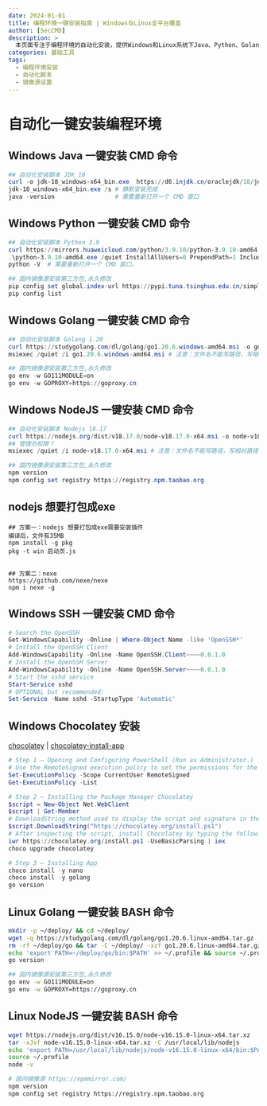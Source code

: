 ```yaml
---
date: 2024-01-01
title: 编程环境一键安装指南 | Windows与Linux全平台覆盖
author: [SecCMD]
description: >
  本页面专注于编程环境的自动化安装，提供Windows和Linux系统下Java、Python、Golang、NodeJS等多种编程语言环境的一键安装CMD及BASH命令，同时介绍了Windows下SSH和Chocolatey的安装方法，以及nodejs打包成exe的方案，还包含各编程语言使用国内镜像源安装第三方包的设置方法，为开发者快速搭建编程环境提供全面且实用的指引。
categories: 基础工具
tags:
  - 编程环境安装
  - 自动化脚本
  - 镜像源设置
---
```


# 自动化一键安装编程环境

## Windows  Java 一键安装 CMD 命令

```powershell
## 自动化安装脚本 JDK 18
curl -o jdk-18_windows-x64_bin.exe  https://d6.injdk.cn/oraclejdk/18/jdk-18_windows-x64_bin.exe
jdk-18_windows-x64_bin.exe /s # 静默安装完成
java -version                 # 需要重新打开一个 CMD 窗口
```

## Windows  Python 一键安装 CMD 命令

```powershell
## 自动化安装脚本 Python 3.9
curl https://mirrors.huaweicloud.com/python/3.9.10/python-3.9.10-amd64.exe -o python-3.9.10-amd64.exe
.\python-3.9.10-amd64.exe /quiet InstallAllUsers=0 PrependPath=1 Include_test=0  # 静默安装完成
python -V  # 需要重新打开一个 CMD 窗口。

## 国内镜像源安装第三方包,永久修改
pip config set global.index-url https://pypi.tuna.tsinghua.edu.cn/simple
pip config list
```

## Windows  Golang 一键安装 CMD 命令

```powershell
## 自动化安装脚本 Golang 1.20
curl https://studygolang.com/dl/golang/go1.20.6.windows-amd64.msi -o go1.20.6.windows-amd64.msi
msiexec /quiet /i go1.20.6.windows-amd64.msi # 注意：文件名不能写路径，写相对路径会报错，参数顺序也要小心

## 国内镜像源安装第三方包,永久修改
go env -w GO111MODULE=on
go env -w GOPROXY=https://goproxy.cn
```

## Windows  NodeJS 一键安装 CMD 命令

```powershell
## 自动化安装脚本 Nodejs 18.17
curl https://nodejs.org/dist/v18.17.0/node-v18.17.0-x64.msi -o node-v18.17.0-x64.msi
## 管理员权限？
msiexec /quiet /i node-v18.17.0-x64.msi # 注意：文件名不能写路径，写相对路径会报错，参数顺序也要小心

## 国内镜像源安装第三方包,永久修改
npm version 
npm config set registry https://registry.npm.taobao.org
```

## nodejs 想要打包成exe

```
## 方案一：nodejs 想要打包成exe需要安装插件
编译后，文件有35MB
npm install -g pkg
pkg -t win 启动页.js


## 方案二：nexe
https://github.com/nexe/nexe
npm i nexe -g

```

## Windows SSH  一键安装 CMD 命令

```powershell
# Search the OpenSSH
Get-WindowsCapability -Online | Where-Object Name -like 'OpenSSH*'
# Install the OpenSSH Client
Add-WindowsCapability -Online -Name OpenSSH.Client~~~~0.0.1.0
# Install the OpenSSH Server
Add-WindowsCapability -Online -Name OpenSSH.Server~~~~0.0.1.0
# Start the sshd service
Start-Service sshd
# OPTIONAL but recommended:
Set-Service -Name sshd -StartupType 'Automatic'
```

## Windows Chocolatey 安装

[chocolatey](https://chocolatey.org/install) | [chocolatey-install-app](https://www.digitalocean.com/community/tutorials/how-to-install-go-and-set-up-a-local-programming-environment-on-windows-10)

```powershell
# Step 1 — Opening and Configuring PowerShell (Run as Administrator.)
# Use the RemoteSigned execution policy to set the permissions for the current user.
Set-ExecutionPolicy -Scope CurrentUser RemoteSigned
Get-ExecutionPolicy -List

# Step 2 — Installing the Package Manager Chocolatey
$script = New-Object Net.WebClient
$script | Get-Member
# DownloadString method used to display the script and signature in the PowerShell window. Use this method to inspect the script:
$script.DownloadString("https://chocolatey.org/install.ps1")
# After inspecting the script, install Chocolatey by typing the following into PowerShell:
iwr https://chocolatey.org/install.ps1 -UseBasicParsing | iex
choco upgrade chocolatey

# Step 3 — Installing App
choco install -y nano
choco install -y golang
go version
```



## Linux  Golang 一键安装 BASH 命令

```bash
mkdir -p ~/deploy/ && cd ~/deploy/
wget -q https://studygolang.com/dl/golang/go1.20.6.linux-amd64.tar.gz
rm -rf ~/deploy/go && tar -C ~/deploy/ -xzf go1.20.6.linux-amd64.tar.gz
echo 'export PATH=~/deploy/go/bin:$PATH' >> ~/.profile && source ~/.profile
go version

## 国内镜像源安装第三方包,永久修改
go env -w GO111MODULE=on
go env -w GOPROXY=https://goproxy.cn
```

## Linux  NodeJS 一键安装 BASH 命令

```bash
wget https://nodejs.org/dist/v16.15.0/node-v16.15.0-linux-x64.tar.xz
tar -xJvf node-v16.15.0-linux-x64.tar.xz -C /usr/local/lib/nodejs 
echo 'export PATH=/usr/local/lib/nodejs/node-v16.15.0-linux-x64/bin:$PATH' >> ~/.profile 
source ~/.profile
node -v 

# 国内镜像源 https://npmmirror.com/
npm version 
npm config set registry https://registry.npm.taobao.org
```



